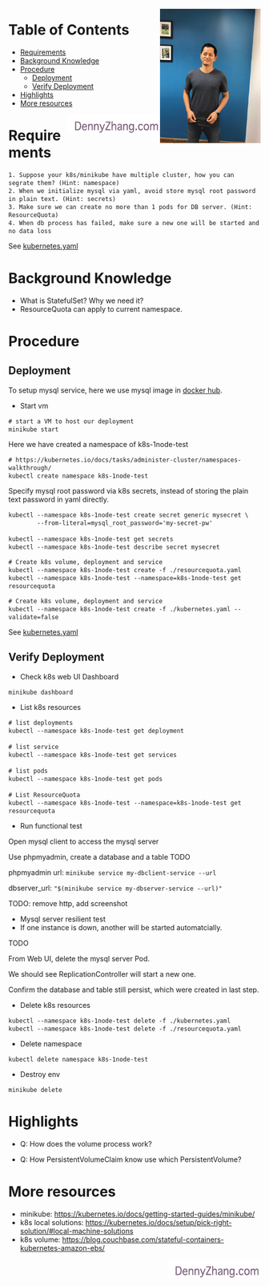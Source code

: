 <a href="https://www.dennyzhang.com"><img align="right" width="201" height="268" src="https://raw.githubusercontent.com/USDevOps/mywechat-slack-group/master/images/denny_201706.png"></a>

Table of Contents
=================

   * [Requirements](#requirements)
   * [Background Knowledge](#background-knowledge)
   * [Procedure](#procedure)
      * [Deployment](#deployment)
      * [Verify Deployment](#verify-deployment)
   * [Highlights](#highlights)
   * [More resources](#more-resources)

<a href="https://www.dennyzhang.com"><img align="right" width="185" height="37" src="https://raw.githubusercontent.com/USDevOps/mywechat-slack-group/master/images/dns_small.png"></a>
# Requirements
```
1. Suppose your k8s/minikube have multiple cluster, how you can segrate them? (Hint: namespace)
2. When we initialize mysql via yaml, avoid store mysql root password in plain text. (Hint: secrets)
3. Make sure we can create no more than 1 pods for DB server. (Hint: ResourceQuota)
4. When db process has failed, make sure a new one will be started and no data loss
```

See [kubernetes.yaml](kubernetes.yaml)

# Background Knowledge

- What is StatefulSet? Why we need it?
- ResourceQuota can apply to current namespace.

# Procedure
## Deployment

To setup mysql service, here we use mysql image in [docker hub](https://hub.docker.com/_/mysql/).

- Start vm
```
# start a VM to host our deployment
minikube start
```

Here we have created a namespace of k8s-1node-test
```
# https://kubernetes.io/docs/tasks/administer-cluster/namespaces-walkthrough/
kubectl create namespace k8s-1node-test
```

Specify mysql root password via k8s secrets, instead of storing the plain text password in yaml directly.
```
kubectl --namespace k8s-1node-test create secret generic mysecret \
        --from-literal=mysql_root_password='my-secret-pw'

kubectl --namespace k8s-1node-test get secrets
kubectl --namespace k8s-1node-test describe secret mysecret
```

```
# Create k8s volume, deployment and service
kubectl --namespace k8s-1node-test create -f ./resourcequota.yaml
kubectl --namespace k8s-1node-test --namespace=k8s-1node-test get resourcequota
```

```
# Create k8s volume, deployment and service
kubectl --namespace k8s-1node-test create -f ./kubernetes.yaml --validate=false
```
See [kubernetes.yaml](kubernetes.yaml)

## Verify Deployment
- Check k8s web UI Dashboard
```
minikube dashboard
```

- List k8s resources
```
# list deployments
kubectl --namespace k8s-1node-test get deployment

# list service
kubectl --namespace k8s-1node-test get services

# list pods
kubectl --namespace k8s-1node-test get pods

# List ResourceQuota
kubectl --namespace k8s-1node-test --namespace=k8s-1node-test get resourcequota
```
- Run functional test

Open mysql client to access the mysql server

Use phpmyadmin, create a database and a table 
TODO

phpmyadmin url:
```minikube service my-dbclient-service --url```

dbserver_url:
```"$(minikube service my-dbserver-service --url)"```

TODO: remove http, add screenshot

-  Mysql server resilient test
- If one instance is down, another will be started automatcially.

TODO

From Web UI, delete the mysql server Pod.

We should see ReplicationController will start a new one.

Confirm the database and table still persist, which were created in last step.

- Delete k8s resources
```
kubectl --namespace k8s-1node-test delete -f ./kubernetes.yaml
kubectl --namespace k8s-1node-test delete -f ./resourcequota.yaml
```

- Delete namespace
```
kubectl delete namespace k8s-1node-test
```

- Destroy env
```
minikube delete
```

# Highlights
- Q: How does the volume process work?

- Q: How PersistentVolumeClaim know use which PersistentVolume?

# More resources
- minikube: https://kubernetes.io/docs/getting-started-guides/minikube/
- k8s local solutions: https://kubernetes.io/docs/setup/pick-right-solution/#local-machine-solutions
- k8s volume: https://blog.couchbase.com/stateful-containers-kubernetes-amazon-ebs/

<a href="https://www.dennyzhang.com"><img align="right" width="185" height="37" src="https://raw.githubusercontent.com/USDevOps/mywechat-slack-group/master/images/dns_small.png"></a>
